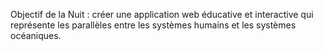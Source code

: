 Objectif de la Nuit : créer une application web éducative et interactive qui représente les parallèles entre les systèmes humains et les systèmes océaniques.
